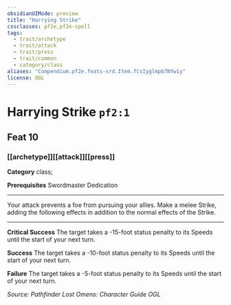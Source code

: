 ```yaml
---
obsidianUIMode: preview
title: "Harrying Strike"
cssclasses: pf2e,pf2e-spell
tags:
  - trait/archetype
  - trait/attack
  - trait/press
  - trait/common
  - category/class
aliases: "Compendium.pf2e.feats-srd.Item.fCsIyglmpb7NYwiy"
license: OGL
---
```

# Harrying Strike `pf2:1`
## Feat 10
### [[archetype]][[attack]][[press]]

**Category** class; 



**Prerequisites** Swordmaster Dedication 
* * *
Your attack prevents a foe from pursuing your allies. Make a melee Strike, adding the following effects in addition to the normal effects of the Strike.

* * *

**Critical Success** The target takes a -15-foot status penalty to its Speeds until the start of your next turn.

**Success** The target takes a -10-foot status penalty to its Speeds until the start of your next turn.

**Failure** The target takes a -5-foot status penalty to its Speeds until the start of your next turn.

*Source: Pathfinder Lost Omens: Character Guide*
*OGL*